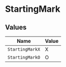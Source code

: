 # StartingMark


## Values

| Name            | Value           |
| --------------- | --------------- |
| `StartingMarkX` | X               |
| `StartingMarkO` | O               |